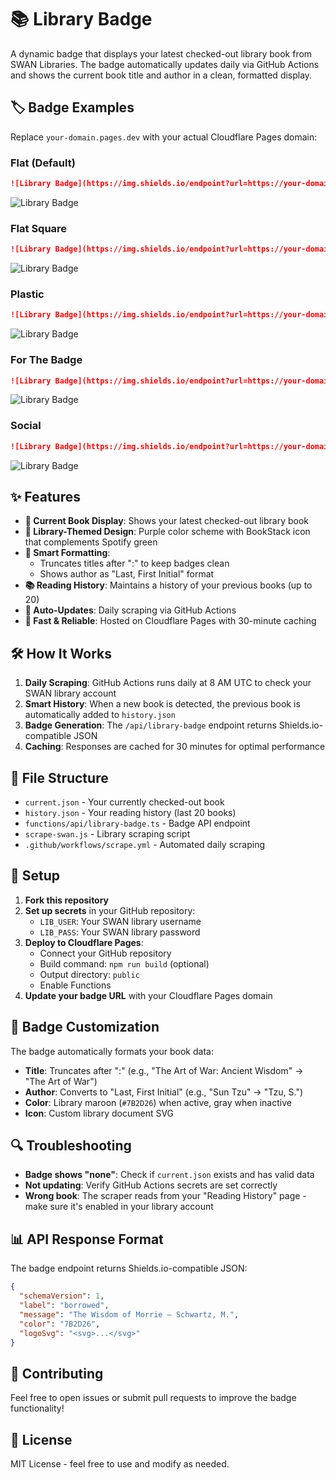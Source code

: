# 📚 Library Badge

A dynamic badge that displays your latest checked-out library book from SWAN Libraries. The badge automatically updates daily via GitHub Actions and shows the current book title and author in a clean, formatted display.

## 🏷️ Badge Examples

Replace `your-domain.pages.dev` with your actual Cloudflare Pages domain:

### Flat (Default)
```markdown
![Library Badge](https://img.shields.io/endpoint?url=https://your-domain.pages.dev/api/library-badge)
```
![Library Badge](https://img.shields.io/badge/borrowed-The%20Wisdom%20of%20Morrie%20%E2%80%94%20Schwartz%2C%20M.-7B1FA2?labelColor=4A148C&logo=bookstack&logoColor=white)

### Flat Square
```markdown
![Library Badge](https://img.shields.io/endpoint?url=https://your-domain.pages.dev/api/library-badge&style=flat-square)
```
![Library Badge](https://img.shields.io/badge/borrowed-The%20Wisdom%20of%20Morrie%20%E2%80%94%20Schwartz%2C%20M.-7B2D26?style=flat-square&logo=data:image/svg%2bxml;base64,PHN2ZyB4bWxucz0iaHR0cDovL3d3dy53My5vcmcvMjAwMC9zdmciIHZpZXdCb3g9IjAgMCAyNCAyNCIgZmlsbD0id2hpdGUiPjxwYXRoIGQ9Ik0xOSAzSDVjLTEuMSAwLTIgLjktMiAydjJjMCAuNTUuNDUgMSAxIDFzMS0uNDUgMS0xVjVoMTR2MmMwIC41NS40NSAxIDEgMXMxLS40NSAxLTFWNWMwLTEuMS0uOS0yLTItMnoiLz48cGF0aCBkPSJNMjAgOEg0Yy0uNTUgMC0xIC40NS0xIDF2MmMwIC41NS40NSAxIDEgMWgxNmMuNTUgMCAxLS40NSAxLTFWOWMwLS41NS0uNDUtMS0xLTF6Ii8+PHBhdGggZD0iTTE4IDEzSDZjLS41NSAwLTEgLjQ1LTEgMXY1YzAgMS4xLjkgMiAyIDJoMTBjMS4xIDAgMi0uOSAyLTJ2LTVjMC0uNTUtLjQ1LTEtMS0xeiIvPjwvc3ZnPg==)

### Plastic
```markdown
![Library Badge](https://img.shields.io/endpoint?url=https://your-domain.pages.dev/api/library-badge&style=plastic)
```
![Library Badge](https://img.shields.io/badge/borrowed-The%20Wisdom%20of%20Morrie%20%E2%80%94%20Schwartz%2C%20M.-7B2D26?style=plastic&logo=data:image/svg%2bxml;base64,PHN2ZyB4bWxucz0iaHR0cDovL3d3dy53My5vcmcvMjAwMC9zdmciIHZpZXdCb3g9IjAgMCAyNCAyNCIgZmlsbD0id2hpdGUiPjxwYXRoIGQ9Ik0xOSAzSDVjLTEuMSAwLTIgLjktMiAydjJjMCAuNTUuNDUgMSAxIDFzMS0uNDUgMS0xVjVoMTR2MmMwIC41NS40NSAxIDEgMXMxLS40NSAxLTFWNWMwLTEuMS0uOS0yLTItMnoiLz48cGF0aCBkPSJNMjAgOEg0Yy0uNTUgMC0xIC40NS0xIDF2MmMwIC41NS40NSAxIDEgMWgxNmMuNTUgMCAxLS40NSAxLTFWOWMwLS41NS0uNDUtMS0xLTF6Ii8+PHBhdGggZD0iTTE4IDEzSDZjLS41NSAwLTEgLjQ1LTEgMXY1YzAgMS4xLjkgMiAyIDJoMTBjMS4xIDAgMi0uOSAyLTJ2LTVjMC0uNTUtLjQ1LTEtMS0xeiIvPjwvc3ZnPg==)

### For The Badge
```markdown
![Library Badge](https://img.shields.io/endpoint?url=https://your-domain.pages.dev/api/library-badge&style=for-the-badge)
```
![Library Badge](https://img.shields.io/badge/borrowed-The%20Wisdom%20of%20Morrie%20%E2%80%94%20Schwartz%2C%20M.-7B2D26?style=for-the-badge&logo=data:image/svg%2bxml;base64,PHN2ZyB4bWxucz0iaHR0cDovL3d3dy53My5vcmcvMjAwMC9zdmciIHZpZXdCb3g9IjAgMCAyNCAyNCIgZmlsbD0id2hpdGUiPjxwYXRoIGQ9Ik0xOSAzSDVjLTEuMSAwLTIgLjktMiAydjJjMCAuNTUuNDUgMSAxIDFzMS0uNDUgMS0xVjVoMTR2MmMwIC41NS40NSAxIDEgMXMxLS40NSAxLTFWNWMwLTEuMS0uOS0yLTItMnoiLz48cGF0aCBkPSJNMjAgOEg0Yy0uNTUgMC0xIC40NS0xIDF2MmMwIC41NS40NSAxIDEgMWgxNmMuNTUgMCAxLS40NSAxLTFWOWMwLS41NS0uNDUtMS0xLTF6Ii8+PHBhdGggZD0iTTE4IDEzSDZjLS41NSAwLTEgLjQ1LTEgMXY1YzAgMS4xLjkgMiAyIDJoMTBjMS4xIDAgMi0uOSAyLTJ2LTVjMC0uNTUtLjQ1LTEtMS0xeiIvPjwvc3ZnPg==)

### Social
```markdown
![Library Badge](https://img.shields.io/endpoint?url=https://your-domain.pages.dev/api/library-badge&style=social)
```
![Library Badge](https://img.shields.io/badge/borrowed-The%20Wisdom%20of%20Morrie%20%E2%80%94%20Schwartz%2C%20M.-7B2D26?style=social&logo=data:image/svg%2bxml;base64,PHN2ZyB4bWxucz0iaHR0cDovL3d3dy53My5vcmcvMjAwMC9zdmciIHZpZXdCb3g9IjAgMCAyNCAyNCIgZmlsbD0id2hpdGUiPjxwYXRoIGQ9Ik0xOSAzSDVjLTEuMSAwLTIgLjktMiAydjJjMCAuNTUuNDUgMSAxIDFzMS0uNDUgMS0xVjVoMTR2MmMwIC41NS40NSAxIDEgMXMxLS40NSAxLTFWNWMwLTEuMS0uOS0yLTItMnoiLz48cGF0aCBkPSJNMjAgOEg0Yy0uNTUgMC0xIC40NS0xIDF2MmMwIC41NS40NSAxIDEgMWgxNmMuNTUgMCAxLS40NSAxLTFWOWMwLS41NS0uNDUtMS0xLTF6Ii8+PHBhdGggZD0iTTE4IDEzSDZjLS41NSAwLTEgLjQ1LTEgMXY1YzAgMS4xLjkgMiAyIDJoMTBjMS4xIDAgMi0uOSAyLTJ2LTVjMC0uNTUtLjQ1LTEtMS0xeiIvPjwvc3ZnPg==)

## ✨ Features

- **📖 Current Book Display**: Shows your latest checked-out library book
- **🎨 Library-Themed Design**: Purple color scheme with BookStack icon that complements Spotify green
- **📝 Smart Formatting**: 
  - Truncates titles after ":" to keep badges clean
  - Shows author as "Last, First Initial" format
- **📚 Reading History**: Maintains a history of your previous books (up to 20)
- **🔄 Auto-Updates**: Daily scraping via GitHub Actions
- **🚀 Fast & Reliable**: Hosted on Cloudflare Pages with 30-minute caching

## 🛠️ How It Works

1. **Daily Scraping**: GitHub Actions runs daily at 8 AM UTC to check your SWAN library account
2. **Smart History**: When a new book is detected, the previous book is automatically added to `history.json`
3. **Badge Generation**: The `/api/library-badge` endpoint returns Shields.io-compatible JSON
4. **Caching**: Responses are cached for 30 minutes for optimal performance

## 📁 File Structure

- `current.json` - Your currently checked-out book
- `history.json` - Your reading history (last 20 books)
- `functions/api/library-badge.ts` - Badge API endpoint
- `scrape-swan.js` - Library scraping script
- `.github/workflows/scrape.yml` - Automated daily scraping

## 🔧 Setup

1. **Fork this repository**
2. **Set up secrets** in your GitHub repository:
   - `LIB_USER`: Your SWAN library username
   - `LIB_PASS`: Your SWAN library password
3. **Deploy to Cloudflare Pages**:
   - Connect your GitHub repository
   - Build command: `npm run build` (optional)
   - Output directory: `public`
   - Enable Functions
4. **Update your badge URL** with your Cloudflare Pages domain

## 🎯 Badge Customization

The badge automatically formats your book data:

- **Title**: Truncates after ":" (e.g., "The Art of War: Ancient Wisdom" → "The Art of War")
- **Author**: Converts to "Last, First Initial" (e.g., "Sun Tzu" → "Tzu, S.")
- **Color**: Library maroon (`#7B2D26`) when active, gray when inactive
- **Icon**: Custom library document SVG

## 🔍 Troubleshooting

- **Badge shows "none"**: Check if `current.json` exists and has valid data
- **Not updating**: Verify GitHub Actions secrets are set correctly
- **Wrong book**: The scraper reads from your "Reading History" page - make sure it's enabled in your library account

## 📊 API Response Format

The badge endpoint returns Shields.io-compatible JSON:

```json
{
  "schemaVersion": 1,
  "label": "borrowed",
  "message": "The Wisdom of Morrie — Schwartz, M.",
  "color": "7B2D26",
  "logoSvg": "<svg>...</svg>"
}
```

## 🤝 Contributing

Feel free to open issues or submit pull requests to improve the badge functionality!

## 📄 License

MIT License - feel free to use and modify as needed.